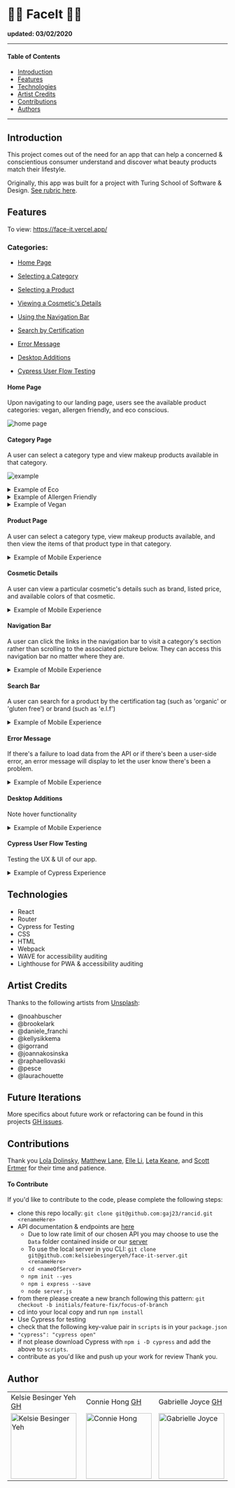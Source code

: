 # 💄🌱 FaceIt 🐰💄
__updated: 03/02/2020__

---
#### Table of Contents
- [Introduction](#Introduction)
- [Features](#Features)
- [Technologies](#Techologies)
- [Artist Credits](#Artist-Credits)
- [Contributions](#Contributions)
- [Authors](#Authors)
---
## Introduction

This project comes out of the need for an app that can help a concerned & conscientious consumer understand and discover what beauty products match their lifestyle.

Originally, this app was built for a project with Turing School of Software & Design. [See rubric here](https://frontend.turing.io/projects/module-3/stretch.html).

## Features

To view:
https://face-it.vercel.app/

### Categories:
- [Home Page](#Home-Page)

- [Selecting a Category](#Category-Page)

- [Selecting a Product](#Product-Page)

- [Viewing a Cosmetic's Details](#Cosmetic-Details)

- [Using the Navigation Bar](#Navigation-Bar)

- [Search by Certification](#Search-Bar)

- [Error Message](#Error-Message)

- [Desktop Additions](#Desktop-View)

- [Cypress User Flow Testing](#Cypress-User-Flow-Testing)

#### Home Page
Upon navigating to our landing page, users see the available product categories: vegan, allergen friendly, and eco conscious.

![home page](https://media.giphy.com/media/2bXTaMQ4Eu7uNqst26/giphy.gif)

#### Category Page
A user can select a category type and view makeup products available in that category.

![example](https://media.giphy.com/media/tNlGDjgYWICaJRQfVH/giphy.gif)

<details>
<summary>Example of Eco</summary>
<br>
<img width="283" alt="static eco page interaction" src="https://imgur.com/yrAz4JX" />
</details>

<details>
<summary>Example of Allergen Friendly</summary>
<br>
<img width="283" alt="static allergen friendly category page interaction" src="https://imgur.com/SIWASk7" />
</details>

<details>
<summary>Example of Vegan</summary>
<br>
<img width="283" alt="static vegan page interaction" src="https://imgur.com/yGxCWoU" />
</details>

#### Product Page
A user can select a category type, view makeup products available, and then view the items of that product type in that category.

<details>
<summary>Example of Mobile Experience</summary>
<br>
<img width="283" alt="Product page interaction" src="https://media.giphy.com/media/OGqhmkyEZEIwisuFvO/giphy.gif" />
</details>


#### Cosmetic Details
A user can view a particular cosmetic's details such as brand, listed price, and available colors of that cosmetic.

<details>
<summary>Example of Mobile Experience</summary>
<br>
<img width="283" alt="viewing cosmetic details" src="https://media.giphy.com/media/BgfWldURYP7lcnqwJV/giphy.gif" />
</details>

#### Navigation Bar
A user can click the links in the navigation bar to visit a category's section rather than scrolling to the associated picture below. They can access this navigation bar no matter where they are.

<details>
<summary>Example of Mobile Experience</summary>
<br>
<img width="283" alt="using the navigation bar to go to different categories" src="https://media.giphy.com/media/f2cp8uRkPVhEJko1wC/giphy.gif" />
</details>

#### Search Bar
A user can search for a product by the certification tag (such as 'organic' or 'gluten free') or brand (such as 'e.l.f')

<details>
<summary>Example of Mobile Experience</summary>
<br>
<img width="283" alt="using the navigation bar to search" src="https://media.giphy.com/media/VUpTsyooy89hO1mvtN/giphy.gif" />
</details>

#### Error Message
If there's a failure to load data from the API or if there's been a user-side error, an error message will display to let the user know there's been a problem.

<details>
<summary>Example of Mobile Experience</summary>
<br>
<img width="283" alt="error message" src="https://ibb.co/CKwg9Mv" />
</details>

#### Desktop Additions
Note hover functionality

<details>
<summary>Example of Mobile Experience</summary>
<br>
<img width="283" alt="desktop hover abilities" src="https://media.giphy.com/media/uyW7BBvvaAEnreuvWy/giphy.gif" />
</details>

#### Cypress User Flow Testing
Testing the UX & UI of our app.

<details>
<summary>Example of Cypress Experience</summary>
<br>
<img width="600" alt="testing user flow in cypress" src="https://media.giphy.com/media/fg5R6OULfk2IMUupQG/giphy.gif">
</details>

## Technologies
- React
- Router
- Cypress for Testing
- CSS
- HTML
- Webpack
- WAVE for accessibility auditing
- Lighthouse for PWA & accessibility auditing

## Artist Credits
Thanks to the following artists from [Unsplash](https://unsplash.com/):
- @noahbuscher
- @brookelark
- @daniele_franchi
- @kellysikkema
- @igorrand
- @joannakosinska
- @raphaellovaski
- @pesce
- @laurachouette

## Future Iterations

More specifics about future work or refactoring can be found in this projects [GH issues](https://github.com/gaj23/face-it/issues).

## Contributions

Thank you <a href="https://github.com/lo-la-do-li">Lola Dolinsky</a>, <a href="https://github.com/GreyMatteOr" target="_blank">Matthew Lane</a>, <a href="https://github.com/yiranli624" target="_blank">Elle Li</a>, <a href="https://github.com/letakeane" target="_blank">Leta Keane</a>, and <a href="https://github.com/sertmer" target="_blank">Scott Ertmer</a> for their time and patience.

#### To Contribute
If you'd like to contribute to the code, please complete the following steps:
- clone this repo locally: `git clone git@github.com:gaj23/rancid.git <renameHere>`
- API documentation & endpoints are [here](https://makeup-api.herokuapp.com/)
  - Due to low rate limit of our chosen API you may choose to use the `Data` folder contained inside or our [server](https://github.com/kelsiebesingeryeh/face-it-server)
  - To use the local server in you CLI: `git clone git@github.com:kelsiebesingeryeh/face-it-server.git <renameHere>`
  - `cd <nameOfServer>`
  - `npm init --yes`
  - `npm i express --save`
  - `node server.js`
- from there please create a new branch following this pattern: `git checkout -b initials/feature-fix/focus-of-branch`
- cd into your local copy and run `npm install`
- Use Cypress for testing
 - check that the following key-value pair in `scripts` is in your `package.json`
 - `"cypress": "cypress open"`
 - if not please download Cypress with `npm i -D cypress` and add the above to `scripts`.
- contribute as you'd like and push up your work for review
Thank you.

## Author
<table>
    <tr>
        <td> Kelsie Besinger Yeh <a href="https://github.com/kelsiebesingeryeh">GH</td>
        <td> Connie Hong <a href="https://github.com/conconartist">GH</td>
        <td> Gabrielle Joyce <a href="https://github.com/gaj23">GH</td>
    </tr>
    <td><img src="https://avatars.githubusercontent.com/u/66699027?s=400&u=d42fb1a3e7238d769ea9a7b1cea57c17a6d53ed2&v=4" alt="Kelsie Besinger Yeh" width="150" height="auto" /></td>
    <td><img src="https://avatars.githubusercontent.com/u/67291333?s=400&u=d69914a734d609cf34dd7c65d185d9380b2a4d46&v=4" alt="Connie Hong" width="150" height="auto" /></td>
    <td><img src="https://avatars1.githubusercontent.com/u/68332132?s=460&u=a54dd9d3eede7c5ae0704846c510001c89dc88f7&v=4" alt="Gabrielle Joyce"
 width="150" height="auto" /></td>
</table>
